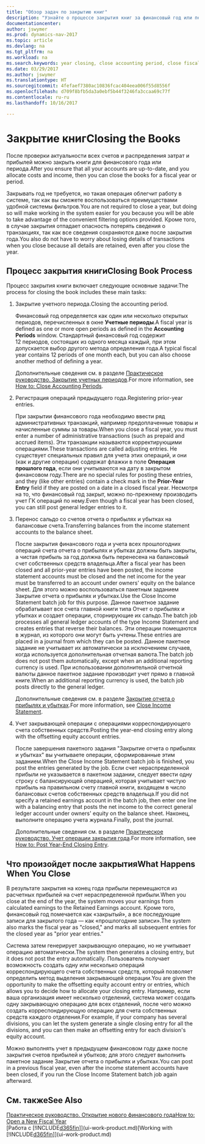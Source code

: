 ```yaml
---
title: "Обзор задач по закрытию книг"
description: "Узнайте о процессе закрытия книг за финансовый год или период, а также о том, что происходит после закрытия в конце года."
documentationcenter: 
author: jswymer
ms.prod: dynamics-nav-2017
ms.topic: article
ms.devlang: na
ms.tgt_pltfrm: na
ms.workload: na
ms.search.keywords: year closing, close accounting period, close fiscal year, bank account detailed trial balance
ms.date: 03/29/2017
ms.author: jswymer
ms.translationtype: HT
ms.sourcegitcommit: 4fefaef7380ac10836fcac404eea006f55d8556f
ms.openlocfilehash: d709f8bfb5da3a0ebf5b44f3246fa3ccaa69c77f
ms.contentlocale: ru-ru
ms.lasthandoff: 10/16/2017

---
```

# <a name="closing-the-books"></a><span data-ttu-id="59e73-103">Закрытие книг</span><span class="sxs-lookup"><span data-stu-id="59e73-103">Closing the Books</span></span>
<span data-ttu-id="59e73-104">После проверки актуальности всех счетов и распределения затрат и прибылей можно закрыть книги для финансового года или периода.</span><span class="sxs-lookup"><span data-stu-id="59e73-104">After you ensure that all your accounts are up-to-date, and you allocate costs and income, then you can close the books for a fiscal year or period.</span></span>

<span data-ttu-id="59e73-105">Закрывать год не требуется, но такая операция облегчит работу в системе, так как вы сможете воспользоваться преимуществами удобной системы фильтров.</span><span class="sxs-lookup"><span data-stu-id="59e73-105">You are not required to close a year, but doing so will make working in the system easier for you because you will be able to take advantage of the convenient filtering options provided.</span></span> <span data-ttu-id="59e73-106">Кроме того, в случае закрытия отпадает опасность потерять сведения о транзакциях, так как все сведения сохраняются даже после закрытия года.</span><span class="sxs-lookup"><span data-stu-id="59e73-106">You also do not have to worry about losing details of transactions when you close because all details are retained, even after you close the year.</span></span>

## <a name="closing-book-process"></a><span data-ttu-id="59e73-107">Процесс закрытия книги</span><span class="sxs-lookup"><span data-stu-id="59e73-107">Closing Book Process</span></span>
<span data-ttu-id="59e73-108">Процесс закрытия книги включает следующие основные задачи:</span><span class="sxs-lookup"><span data-stu-id="59e73-108">The process for closing the book includes these main tasks:</span></span>

1. <span data-ttu-id="59e73-109">Закрытие учетного периода.</span><span class="sxs-lookup"><span data-stu-id="59e73-109">Closing the accounting period.</span></span>

    <span data-ttu-id="59e73-110">Финансовый год определяется как один или несколько открытых периодов, перечисленных в окне **Учетные периоды**.</span><span class="sxs-lookup"><span data-stu-id="59e73-110">A fiscal year is defined as one or more open periods as defined in the **Accounting Periods** window.</span></span> <span data-ttu-id="59e73-111">Стандартный финансовый год содержит 12 периодов, состоящих из одного месяца каждый, при этом допускается выбор другого метода определения года.</span><span class="sxs-lookup"><span data-stu-id="59e73-111">A typical fiscal year contains 12 periods of one month each, but you can also choose another method of defining a year.</span></span>

    <span data-ttu-id="59e73-112">Дополнительные сведения см. в разделе [Практическое руководство. Закрытие учетных периодов](year-close-account-periods.md).</span><span class="sxs-lookup"><span data-stu-id="59e73-112">For more information, see [How to: Close Accounting Periods](year-close-account-periods.md).</span></span>
2. <span data-ttu-id="59e73-113">Регистрация операций предыдущего года.</span><span class="sxs-lookup"><span data-stu-id="59e73-113">Registering prior-year entries.</span></span>

    <span data-ttu-id="59e73-114">При закрытии финансового года необходимо ввести ряд административных транзакций, например предоплаченные товары и начисленные суммы за товары.</span><span class="sxs-lookup"><span data-stu-id="59e73-114">When you close a fiscal year, you must enter a number of administrative transactions (such as prepaid and accrued items).</span></span> <span data-ttu-id="59e73-115">Эти транзакции называются корректирующими операциями.</span><span class="sxs-lookup"><span data-stu-id="59e73-115">These transactions are called adjusting entries.</span></span> <span data-ttu-id="59e73-116">Не существует специальных правил для учета этих операций, и они (как и другие операции) содержат флажки в поле **Операция прошлого года**, если они учитываются на дату в закрытом финансовом году.</span><span class="sxs-lookup"><span data-stu-id="59e73-116">There are no special rules for posting these entries, and they (like other entries) contain a check mark in the **Prior-Year Entry** field if they are posted on a date in a closed fiscal year.</span></span> <span data-ttu-id="59e73-117">Несмотря на то, что финансовый год закрыт, можно по-прежнему производить учет ГК операций по нему.</span><span class="sxs-lookup"><span data-stu-id="59e73-117">Even though a fiscal year has been closed, you can still post general ledger entries to it.</span></span>
3. <span data-ttu-id="59e73-118">Перенос сальдо со счетов отчета о прибылях и убытках на балансовые счета.</span><span class="sxs-lookup"><span data-stu-id="59e73-118">Transferring balances from the income statement accounts to the balance sheet.</span></span>

    <span data-ttu-id="59e73-119">После закрытия финансового года и учета всех прошлогодних операций счета отчета о прибылях и убытках должны быть закрыты, а чистая прибыль за год должна быть перенесена на балансовый счет собственных средств владельца.</span><span class="sxs-lookup"><span data-stu-id="59e73-119">After a fiscal year has been closed and all prior-year entries have been posted, the income statement accounts must be closed and the net income for the year must be transferred to an account under owners' equity on the balance sheet.</span></span> <span data-ttu-id="59e73-120">Для этого можно воспользоваться пакетным заданием Закрытие отчета о прибылях и убытках.</span><span class="sxs-lookup"><span data-stu-id="59e73-120">Use the Close Income Statement batch job for this purpose.</span></span> <span data-ttu-id="59e73-121">Данное пакетное задание обрабатывает все счета главной книги типа Отчет о прибылях и убытках и создает операции, сторнирующие их сальдо.</span><span class="sxs-lookup"><span data-stu-id="59e73-121">The batch job processes all general ledger accounts of the type Income Statement and creates entries that reverse their balances.</span></span> <span data-ttu-id="59e73-122">Эти операции помещаются в журнал, из которого они могут быть учтены.</span><span class="sxs-lookup"><span data-stu-id="59e73-122">These entries are placed in a journal from which they can be posted.</span></span> <span data-ttu-id="59e73-123">Данное пакетное задание не учитывает их автоматически за исключением случаев, когда используется дополнительная отчетная валюта.</span><span class="sxs-lookup"><span data-stu-id="59e73-123">The batch job does not post them automatically, except when an additional reporting currency is used.</span></span> <span data-ttu-id="59e73-124">При использовании дополнительной отчетной валюты данное пакетное задание производит учет прямо в главной книге.</span><span class="sxs-lookup"><span data-stu-id="59e73-124">When an additional reporting currency is used, the batch job posts directly to the general ledger.</span></span>

    <span data-ttu-id="59e73-125">Дополнительные сведения см. в разделе [Закрытие отчета о прибылях и убытках](year-close-income-statement.md).</span><span class="sxs-lookup"><span data-stu-id="59e73-125">For more information, see [Close Income Statement](year-close-income-statement.md).</span></span>
4. <span data-ttu-id="59e73-126">Учет закрывающей операции с операциями корреспондирующего счета собственных средств.</span><span class="sxs-lookup"><span data-stu-id="59e73-126">Posting the year-end closing entry along with the offsetting equity account entries.</span></span>

    <span data-ttu-id="59e73-127">После завершения пакетного задания "Закрытие отчета о прибылях и убытках" вы учитываете операции, сформированные этим заданием.</span><span class="sxs-lookup"><span data-stu-id="59e73-127">When the Close Income Statement batch job is finished, you post the entries generated by the job.</span></span> <span data-ttu-id="59e73-128">Если счет нераспределенной прибыли не указывается в пакетном задании, следует ввести одну строку с балансирующей операцией, которая учитывает чистую прибыль на правильном счету главной книги, входящем в число балансовых счетов собственных средств владельца.</span><span class="sxs-lookup"><span data-stu-id="59e73-128">If you did not specify a retained earnings account in the batch job, then enter one line with a balancing entry that posts the net income to the correct general ledger account under owners' equity on the balance sheet.</span></span> <span data-ttu-id="59e73-129">Наконец, выполните операцию учета журнала.</span><span class="sxs-lookup"><span data-stu-id="59e73-129">Finally, post the journal.</span></span>

    <span data-ttu-id="59e73-130">Дополнительные сведения см. в разделе [Практическое руководство. Учет операции закрытия года](year-how-post-year-end-close-entry.md).</span><span class="sxs-lookup"><span data-stu-id="59e73-130">For more information, see [How to: Post Year-End Closing Entry](year-how-post-year-end-close-entry.md).</span></span>

## <a name="what-happens-when-you-close"></a><span data-ttu-id="59e73-131">Что произойдет после закрытия</span><span class="sxs-lookup"><span data-stu-id="59e73-131">What Happens When You Close</span></span>
<span data-ttu-id="59e73-132">В результате закрытия на конец года прибыли перемещаются из расчетных прибылей на счет нераспределенной прибыли.</span><span class="sxs-lookup"><span data-stu-id="59e73-132">When you close at the end of the year, the system moves your earnings from calculated earnings to the Retained Earnings account.</span></span> <span data-ttu-id="59e73-133">Кроме того, финансовый год помечается как «закрытый», а все последующие записи для закрытого года — как «прошлогодние записи».</span><span class="sxs-lookup"><span data-stu-id="59e73-133">The system also marks the fiscal year as "closed," and marks all subsequent entries for the closed year as "prior year entries."</span></span>

<span data-ttu-id="59e73-134">Система затем генерирует закрывающую операцию, но не учитывает операцию автоматически.</span><span class="sxs-lookup"><span data-stu-id="59e73-134">The system then generates a closing entry, but it does not post the entry automatically.</span></span> <span data-ttu-id="59e73-135">Пользователь получает возможность создать одну или несколько операций корреспондирующего счета собственных средств, который позволяет определить метод выделения закрывающей операции.</span><span class="sxs-lookup"><span data-stu-id="59e73-135">You are given the opportunity to make the offsetting equity account entry or entries, which allows you to decide how to allocate your closing entry.</span></span> <span data-ttu-id="59e73-136">Например, если ваша организация имеет несколько отделений, система может создать одну закрывающую операцию для всех отделений, после чего можно создать корреспондирующую операцию для счета собственных средств каждого отделения.</span><span class="sxs-lookup"><span data-stu-id="59e73-136">For example, if your company has several divisions, you can let the system generate a single closing entry for all the divisions, and you can then make an offsetting entry for each division's equity account.</span></span>

<span data-ttu-id="59e73-137">Можно выполнять учет в предыдущем финансовом году даже после закрытия счетов прибылей и убытков; для этого следует выполнить пакетное задание Закрытие отчета о прибылях и убытках.</span><span class="sxs-lookup"><span data-stu-id="59e73-137">You can post in a previous fiscal year, even after the income statement accounts have been closed, if you run the Close Income Statement batch job again afterward.</span></span>

## <a name="see-also"></a><span data-ttu-id="59e73-138">См. также</span><span class="sxs-lookup"><span data-stu-id="59e73-138">See Also</span></span>
[<span data-ttu-id="59e73-139">Практическое руководство. Открытие нового финансового года</span><span class="sxs-lookup"><span data-stu-id="59e73-139">How to: Open a New Fiscal Year</span></span>](finance-how-open-new-fiscal-year.md)  
<span data-ttu-id="59e73-140">[Работа с [!INCLUDE[d365fin](includes/d365fin_md.md)]](ui-work-product.md)</span><span class="sxs-lookup"><span data-stu-id="59e73-140">[Working with [!INCLUDE[d365fin](includes/d365fin_md.md)]](ui-work-product.md)</span></span>

